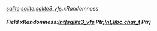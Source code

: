 _[sqlite](../../modules/sqlite/sqlite-module.md):[sqlite](../../modules/sqlite/sqlite-module.md).[sqlite3\_vfs](../../modules/sqlite/sqlite-sqlite3_vfs.md).xRandomness_
##### Field xRandomness:[Int](../../modules/wonkey/wonkey-types-int.md)([sqlite3_vfs](../../modules/sqlite/sqlite-sqlite3_vfs.md) Ptr,[Int](../../modules/wonkey/wonkey-types-int.md),[libc.char_t](../../modules/libc/libc-char_t.md) Ptr)
